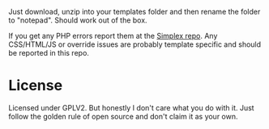 Just download, unzip into your templates folder and then rename the folder to "notepad". Should work out of the box. 

If you get any PHP errors report them at the [Simplex repo](https://github.com/bookworm/simplex). Any CSS/HTML/JS or override issues are probably template specific and should be reported in this repo.

# License
Licensed under GPLV2. But honestly I don't care what you do with it. Just follow the golden rule of open source and don't claim it as your own.